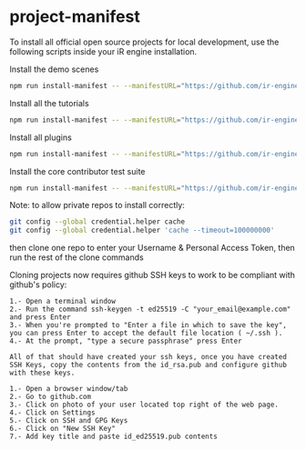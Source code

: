 # project-manifest

To install all official open source projects for local development, use the following scripts inside your iR engine installation.

Install the demo scenes
```bash
npm run install-manifest -- --manifestURL="https://github.com/ir-engine/project-manifest/blob/main/ee-scenes.manifest.json" --branch="dev"
```

Install all the tutorials
```bash
npm run install-manifest -- --manifestURL="https://github.com/ir-engine/project-manifest/blob/main/ee-tutorials.manifest.json" --branch="dev"
```

Install all plugins
```bash
npm run install-manifest -- --manifestURL="https://github.com/ir-engine/project-manifest/blob/main/ee-plugins.manifest.json" --branch="dev"
```

Install the core contributor test suite
```bash
npm run install-manifest -- --manifestURL="https://github.com/ir-engine/project-manifest/blob/main/ee-core.manifest.json" --branch="dev"
```

Note: to allow private repos to install correctly:
```bash
git config --global credential.helper cache
git config --global credential.helper 'cache --timeout=100000000'
```
then clone one repo to enter your Username & Personal Access Token, then run the rest of the clone commands


Cloning projects now requires github SSH keys to work to be compliant with github's policy:
```
1.- Open a terminal window
2.- Run the command ssh-keygen -t ed25519 -C "your_email@example.com" and press Enter
3.- When you're prompted to "Enter a file in which to save the key", you can press Enter to accept the default file location ( ~/.ssh ).
4.- At the prompt, "type a secure passphrase" press Enter

All of that should have created your ssh keys, once you have created SSH Keys, copy the contents from the id_rsa.pub and configure github with these keys.

1.- Open a browser window/tab
2.- Go to github.com
3.- Click on photo of your user located top right of the web page.
4.- Click on Settings
5.- Click on SSH and GPG Keys
6.- Click on "New SSH Key"
7.- Add key title and paste id_ed25519.pub contents
```

